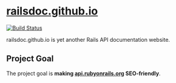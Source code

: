 # [railsdoc.github.io](https://railsdoc.github.io/) 

[![Build Status](https://travis-ci.com/railsdoc/railsdoc.github.io.svg?branch=page-source)](https://travis-ci.com/railsdoc/railsdoc.github.io)

railsdoc.github.io is yet another Rails API documentation website.

## Project Goal

The project goal is **making [api.rubyonrails.org](https://api.rubyonrails.org/) SEO-friendly**.
